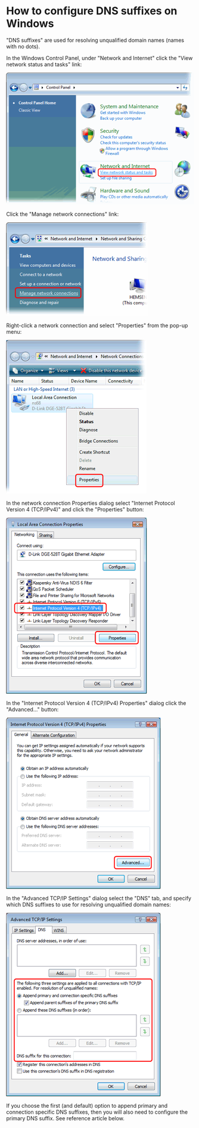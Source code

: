 ﻿---
category: 11
frontpage: false
comments: true
refs: 75,142
created-utc: 2019-01-01
modified-utc: 2021-11-01
---
# How to configure DNS suffixes on Windows

"DNS suffixes" are used for resolving unqualified domain names (names with no dots).

In the Windows Control Panel, under "Network and Internet" click the "View network status and tasks" link:

![](img/63/1.png)

Click the "Manage network connections" link:

![](img/63/2.png)

Right-click a network connection and select "Properties" from the pop-up menu:

![](img/63/3.png)

In the network connection Properties dialog select "Internet Protocol Version 4 (TCP/IPv4)" and click the "Properties" button:

![](img/63/4.png)

In the "Internet Protocol Version 4 (TCP/IPv4) Properties" dialog click the "Advanced..." button:

![](img/63/5.png)

In the "Advanced TCP/IP Settings" dialog select the "DNS" tab, and specify which DNS suffixes to use for resolving unqualified domain names:

![](img/63/6.png)

If you choose the first (and default) option to append primary and connection specific DNS suffixes, then you will also need to configure the primary DNS suffix. See reference article below.

